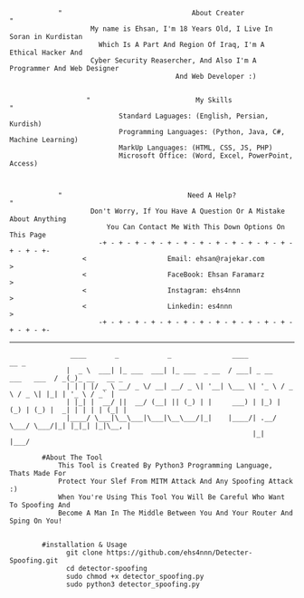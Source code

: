                 "                                About Creater                                 "
                        My name is Ehsan, I'm 18 Years Old, I Live In Soran in Kurdistan
                          Which Is A Part And Region Of Iraq, I'm A Ethical Hacker And 
                        Cyber Security Reasercher, And Also I'm A Programmer And Web Designer
                                             And Web Developer :)
                             
                             
                       "                          My Skills                             "
                               Standard Laguages: (English, Persian, Kurdish)
                               Programming Languages: (Python, Java, C#, Machine Learning)
                               MarkUp Languages: (HTML, CSS, JS, PHP)
                               Microsoft Office: (Word, Excel, PowerPoint, Access)
               
               
                             
                "                               Need A Help?                                   "
                        Don't Worry, If You Have A Question Or A Mistake About Anything
                            You Can Contact Me With This Down Options On This Page
                          -+ - + - + - + - + - + - + - + - + - + - + - + - + - + - +-
                      <                    Email: ehsan@rajekar.com                     >
                      <                    FaceBook: Ehsan Faramarz                     >
                      <                    Instagram: ehs4nnn                           >
                      <                    Linkedin: es4nnn                             >
                          -+ - + - + - + - + - + - + - + - + - + - + - + - + - + - +-
-----------------------------------------------------------------------------------------------------------------------------

                   ____       _            _               ____                     __ _             
                  |  _ \  ___| |_ ___  ___| |_ ___  _ __  / ___| _ __   ___   ___  / _(_)_ __   __ _ 
                  | | | |/ _ \ __/ _ \/ __| __/ _ \| '__| \___ \| '_ \ / _ \ / _ \| |_| | '_ \ / _` |
                  | |_| |  __/ ||  __/ (__| || (_) | |     ___) | |_) | (_) | (_) |  _| | | | | (_| |
                  |____/ \___|\__\___|\___|\__\___/|_|    |____/| .__/ \___/ \___/|_| |_|_| |_|\__, |
                                                                |_|                            |___/ 

            #About The Tool
                This Tool is Created By Python3 Programming Language, Thats Made For 
                Protect Your Slef From MITM Attack And Any Spoofing Attack :)
                When You're Using This Tool You Will Be Careful Who Want To Spoofing And 
                Become A Man In The Middle Between You And Your Router And Sping On You!
                
                
            #installation & Usage
                  git clone https://github.com/ehs4nnn/Detecter-Spoofing.git
                  cd detector-spoofing
                  sudo chmod +x detector_spoofing.py
                  sudo python3 detector_spoofing.py

